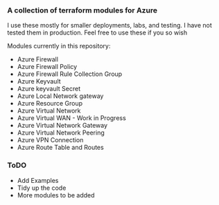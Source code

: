###  A collection of terraform modules for Azure

I use these mostly for smaller deployments, labs,  and testing.  I have not tested them in production.
Feel free to use these if you so wish

Modules currently in this repository:
- Azure Firewall
- Azure Firewall Policy
- Azure Firewall Rule Collection Group
- Azure Keyvault
- Azure keyvault Secret
- Azure Local Network gateway
- Azure Resource Group
- Azure Virtual Network
- Azure Virtual WAN - Work in Progress
- Azure Virtual Network Gateway
- Azure Virtual Network Peering
- Azure VPN Connection
- Azure Route Table and Routes


### ToDO

- Add Examples
- Tidy up the code
- More modules to be added